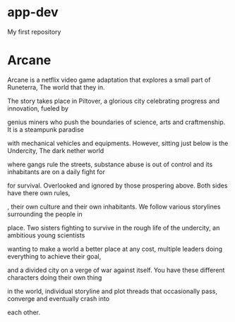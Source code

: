 # app-dev
My first repository
<h1>Arcane</h1>
<p>Arcane is a netflix video game adaptation that explores a small part of Runeterra, The world that they in.</p>
<p>The story takes place in Piltover, a glorious city celebrating progress and innovation, fueled by</p>
<p>genius miners who push the boundaries of science, arts and craftmenship. It is a steampunk paradise</p>
<p>with mechanical vehicles and equipments. However, sitting just below is the Undercity, The dark nether world</p>
<p>where gangs rule the streets, substance abuse is out of control and its inhabitants are on a daily fight for</p>
<p>for survival. Overlooked and ignored by those prospering above. Both sides have there own rules,</p>
<p>, their own culture and their own inhabitants. We follow various storylines surrounding the people in</p>
<p>place. Two sisters fighting to survive in the rough life of the undercity, an ambitious young scientists</p>
<p>wanting to make a world a better place at any cost, multiple leaders doing everything to achieve their goal,</p>
<p>and a divided city on a verge of war against itself. You have these different characters doing their own thing</p>
<p>in the world, individual storyline and plot threads that occasionally pass, converge and eventually crash into</p>
<p>each other.</p>
